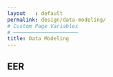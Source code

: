 ```yaml
---
layout   : default
permalink: design/data-modeling/
# Custom Page Variables
# ─────────────────────
title: Data Modeling
---
```


EER
---

